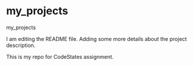 # my_projects
my_projects

I am editing the README file.
Adding some more details about the project description.

This is my repo for CodeStates assignment.

